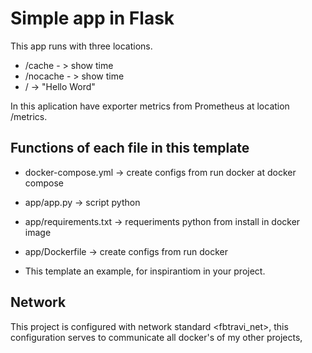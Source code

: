 # Simple app in Flask

This app runs with three locations.

* /cache - > show time
* /nocache - > show time
* / -> "Hello Word"

In this aplication have exporter metrics from Prometheus at location /metrics.

## Functions of each file in this template

* docker-compose.yml -> create configs from run docker at docker compose
* app/app.py -> script python
* app/requirements.txt -> requeriments python from install in docker image
* app/Dockerfile -> create configs from run docker

* This template an example, for inspirantiom in your project.

## Network

This project is configured with network standard <fbtravi_net>, this
configuration serves to communicate all docker's of my other projects,
